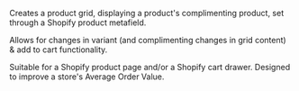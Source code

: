 Creates a product grid, displaying a product's complimenting product, set through a Shopify product metafield.

Allows for changes in variant (and complimenting changes in grid content) & add to cart functionality.

Suitable for a Shopify product page and/or a Shopify cart drawer. Designed to improve a store's Average Order Value.
